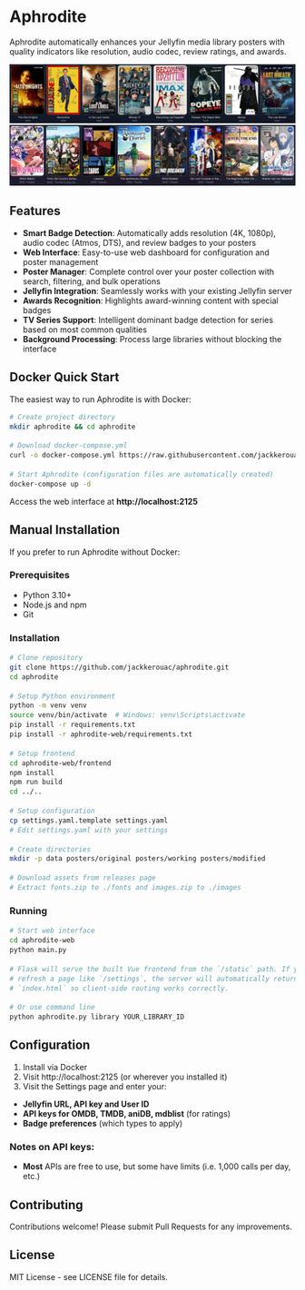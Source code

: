 # Aphrodite

Aphrodite automatically enhances your Jellyfin media library posters with quality indicators like resolution, audio codec, review ratings, and awards.

![Example Image](https://github.com/jackkerouac/aphrodite/blob/main/example01.png)
![Example Image](https://github.com/jackkerouac/aphrodite/blob/main/example02.png)

## Features

- **Smart Badge Detection**: Automatically adds resolution (4K, 1080p), audio codec (Atmos, DTS), and review badges to your posters
- **Web Interface**: Easy-to-use web dashboard for configuration and poster management
- **Poster Manager**: Complete control over your poster collection with search, filtering, and bulk operations
- **Jellyfin Integration**: Seamlessly works with your existing Jellyfin server
- **Awards Recognition**: Highlights award-winning content with special badges
- **TV Series Support**: Intelligent dominant badge detection for series based on most common qualities
- **Background Processing**: Process large libraries without blocking the interface

## Docker Quick Start

The easiest way to run Aphrodite is with Docker:

```bash
# Create project directory
mkdir aphrodite && cd aphrodite

# Download docker-compose.yml
curl -o docker-compose.yml https://raw.githubusercontent.com/jackkerouac/aphrodite/main/docker-compose.yml

# Start Aphrodite (configuration files are automatically created)
docker-compose up -d
```

Access the web interface at **http://localhost:2125**

## Manual Installation

If you prefer to run Aphrodite without Docker:

### Prerequisites
- Python 3.10+
- Node.js and npm
- Git

### Installation
```bash
# Clone repository
git clone https://github.com/jackkerouac/aphrodite.git
cd aphrodite

# Setup Python environment
python -m venv venv
source venv/bin/activate  # Windows: venv\Scripts\activate
pip install -r requirements.txt
pip install -r aphrodite-web/requirements.txt

# Setup frontend
cd aphrodite-web/frontend
npm install
npm run build
cd ../..

# Setup configuration
cp settings.yaml.template settings.yaml
# Edit settings.yaml with your settings

# Create directories
mkdir -p data posters/original posters/working posters/modified

# Download assets from releases page
# Extract fonts.zip to ./fonts and images.zip to ./images
```

### Running
```bash
# Start web interface
cd aphrodite-web
python main.py

# Flask will serve the built Vue frontend from the `/static` path. If you
# refresh a page like `/settings`, the server will automatically return
# `index.html` so client-side routing works correctly.

# Or use command line
python aphrodite.py library YOUR_LIBRARY_ID
```

## Configuration

1. Install via Docker
2. Visit http://localhost:2125 (or wherever you installed it)
3. Visit the Settings page and enter your:
- **Jellyfin URL, API key and User ID**
- **API keys for OMDB, TMDB, aniDB, mdblist** (for ratings)
- **Badge preferences** (which types to apply)

### Notes on API keys:
- **Most** APIs are free to use, but some have limits (i.e. 1,000 calls per day, etc.)

## Contributing

Contributions welcome! Please submit Pull Requests for any improvements.

## License

MIT License - see LICENSE file for details.
